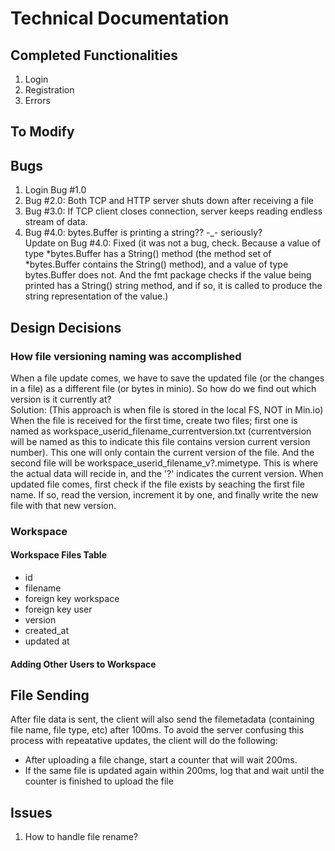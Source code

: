 # Technical Documentation

## Completed Functionalities

1. Login
2. Registration
3. Errors

## To Modify

## Bugs

1. Login Bug #1.0
2. Bug #2.0: Both TCP and HTTP server shuts down after receiving a file
3. Bug #3.0: If TCP client closes connection, server keeps reading endless stream of data.
4. Bug #4.0: bytes.Buffer is printing a string?? -_- seriously?  
Update on Bug #4.0:  Fixed (it was not a bug, check. Because a value of type *bytes.Buffer has a String() method (the method set of *bytes.Buffer contains the String() method), and a value of type bytes.Buffer does not. And the fmt package checks if the value being printed has a String() string method, and if so, it is called to produce the string representation of the value.)

## Design Decisions

### How file versioning naming was accomplished

When a file update comes, we have to save the updated file (or the changes in a file) as a different file (or bytes in minio). So how do we find out which version is it currently at?  
Solution: (This approach is when file is stored in the local FS, NOT in Min.io)  
When the file is received for the first time, create two files; first one is named as workspace_userid_filename_currentversion.txt (currentversion will be named as this to indicate this file contains version current version number). This one will only contain the current version of the file. And the second file will be workspace_userid_filename_v?.mimetype. This is where the actual data will recide in, and the '?' indicates the current version. When updated file comes, first check if the file exists by seaching the first file name. If so, read the version, increment it by one, and finally write the new file with that new version.

### Workspace

#### Workspace Files Table

- id
- filename
- foreign key workspace
- foreign key user
- version
- created_at
- updated at

#### Adding Other Users to Workspace

## File Sending

After file data is sent, the client will also send the filemetadata (containing file name, file type, etc) after 100ms. To avoid the server confusing this process with repeatative updates, the client will do the following:  

- After uploading a file change, start a counter that will wait 200ms.
- If the same file is updated again within 200ms, log that and wait until the counter is finished to upload the file

## Issues

1. How to handle file rename?
<!-- Ans: When a file rename action occurs, the watcher will detect it -->
